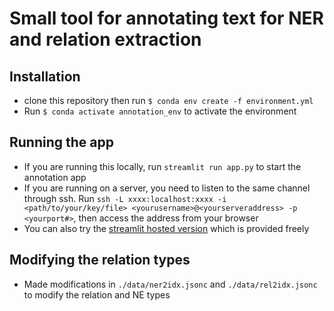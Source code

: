 # Small tool for annotating text for NER and relation extraction

## Installation
- clone this repository then run `$ conda env create -f environment.yml`
- Run `$ conda activate annotation_env` to activate the environment

## Running the app
- If you are running this locally, run `streamlit run app.py` to start the annotation app
- If you are running on a server, you need to listen to the same channel through ssh. 
Run `ssh -L xxxx:localhost:xxxx -i <path/to/your/key/file> <yourusername>@<yourserveraddress> -p <yourport#>`, then access the address from your browser
- You can also try the [streamlit hosted version](https://pauljhp-kgannotationtool-app-streamlit-k67msx.streamlit.app/) which is provided freely


## Modifying the relation types
- Made modifications in `./data/ner2idx.jsonc` and `./data/rel2idx.jsonc` to modify the relation and NE types
